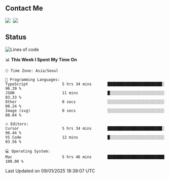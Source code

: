 ## Contact Me
<a href="https://instagram.com/_hongrok"><img src="https://img.shields.io/badge/Instagram-E4405F?style=for-the-badge&logo=Instagram&logoColor=white"/></a>&nbsp;
<img src="https://img.shields.io/badge/HongRok @hlog2e-5865F2?style=for-the-badge&logo=Discord&logoColor=white"/>&nbsp;

## Status

<!--START_SECTION:waka-->
![Lines of code](https://img.shields.io/badge/From%20Hello%20World%20I%27ve%20Written-609.2%20thousand%20lines%20of%20code-blue)

📊 **This Week I Spent My Time On** 

```text
🕑︎ Time Zone: Asia/Seoul

💬 Programming Languages: 
TypeScript               5 hrs 34 mins       ████████████████████████░   96.39 % 
JSON                     11 mins             █░░░░░░░░░░░░░░░░░░░░░░░░   03.33 % 
Other                    0 secs              ░░░░░░░░░░░░░░░░░░░░░░░░░   00.24 % 
Image (svg)              0 secs              ░░░░░░░░░░░░░░░░░░░░░░░░░   00.04 % 

🔥 Editors: 
Cursor                   5 hrs 34 mins       ████████████████████████░   96.44 % 
VS Code                  12 mins             █░░░░░░░░░░░░░░░░░░░░░░░░   03.56 % 

💻 Operating System: 
Mac                      5 hrs 46 mins       █████████████████████████   100.00 % 
```


 Last Updated on 09/01/2025 18:38:07 UTC
<!--END_SECTION:waka-->
